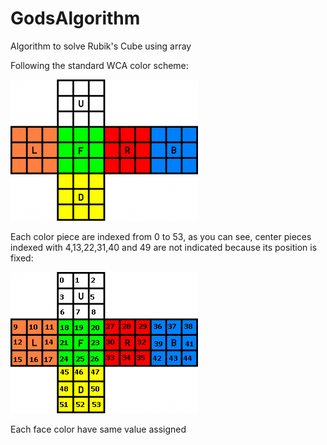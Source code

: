 # GodsAlgorithm

Algorithm to solve Rubik's Cube using array

Following the standard WCA color scheme:

![](https://raw.githubusercontent.com/frexcuadillera/GodsAlgorithm/master/pics/wca-color-scheme.png)

Each color piece are indexed from 0 to 53, as you can see, center pieces indexed with 4,13,22,31,40 and 49 are not indicated because its position is fixed:

![](https://raw.githubusercontent.com/frexcuadillera/GodsAlgorithm/master/pics/indexes.png)

Each face color have same value assigned